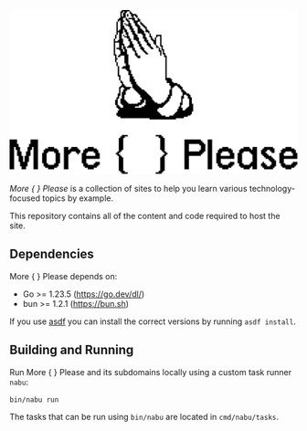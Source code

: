 ![More { } Please](https://github.com/soikes/moreplease/blob/main/sites/index/assets/logo.svg?raw=true)

_More { } Please_ is a collection of sites to help you learn various technology-focused topics by example.

This repository contains all of the content and code required to host the site.

## Dependencies

More { } Please depends on:

- Go >= 1.23.5 (https://go.dev/dl/)
- bun >= 1.2.1 (https://bun.sh)

If you use [asdf](https://asdf-vm.com) you can install the correct versions by running `asdf install`.

## Building and Running

Run More { } Please and its subdomains locally using a custom task runner `nabu`:

```
bin/nabu run
```

The tasks that can be run using `bin/nabu` are located in `cmd/nabu/tasks`.
